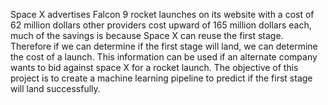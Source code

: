 Space X advertises Falcon 9 rocket launches on its website with a cost of 62 million
dollars other providers cost upward of 165 million dollars each, much of the savings is
because Space X can reuse the first stage. Therefore if we can determine if the first
stage will land, we can determine the cost of a launch. This information can be used if
an alternate company wants to bid against space X for a rocket launch. The objective
of this project is to create a machine learning pipeline to predict if the first stage will
land successfully.
